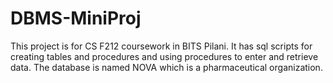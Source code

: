 # DBMS-MiniProj
This project is for CS F212 coursework in BITS Pilani. It has sql scripts for creating tables and procedures and using procedures to enter and retrieve data.
The database is named NOVA which is a pharmaceutical organization.
